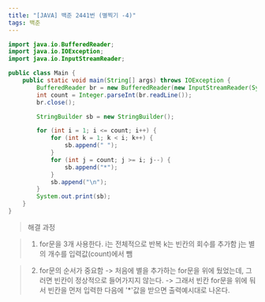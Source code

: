 ```yaml
---
title: "[JAVA] 백준 2441번 (별찍기 -4)"
tags: 백준
---
```


```java
import java.io.BufferedReader;
import java.io.IOException;
import java.io.InputStreamReader;

public class Main {
    public static void main(String[] args) throws IOException {
        BufferedReader br = new BufferedReader(new InputStreamReader(System.in));
        int count = Integer.parseInt(br.readLine());
        br.close();

        StringBuilder sb = new StringBuilder();

        for (int i = 1; i <= count; i++) {
            for (int k = 1; k < i; k++) {
                sb.append(" ");
            }
            for (int j = count; j >= i; j--) {
                sb.append("*");
            }
            sb.append("\n");
        }
        System.out.print(sb);
    }
}
```

>해결 과정

>1. for문을 3개 사용한다.
    i는 전체적으로 반복
    k는 빈칸의 회수를 추가함
    j는 별의 개수를 입력값(count)에서 뺌

>2. for문의 순서가 중요함
    -> 처음에 별을 추가하는 for문을 위에 뒀었는데, 그러면 빈칸이 정상적으로 들어가지지 않는다.
    -> 그래서 빈칸 for문을 위에 둬서 빈칸을 먼저 입력한 다음에 '*'값을 받으면 출력예시대로 나온다.
